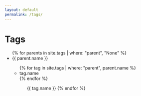 ```yaml
---
layout: default
permalink: /tags/
---
```

# Tags
<ul class="list-group list-group-flush">
  {% for parents in site.tags | where: "parent", "None" %}
    <li class="list-group-item">{{ parent.name }}</li>
    <ul class="list-group list-group-flush">
      {% for tag in site.tags | where: "parent", parent.name %}
        <li class="list-group-item">tag.name</li>
      {% endfor %}
    <ul>
    {{ tag.name }}
  {% endfor %}
</ul>
